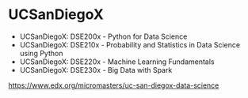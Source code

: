 # UCSanDiegoX

* UCSanDiegoX: DSE200x - Python for Data Science
* UCSanDiegoX: DSE210x - Probability and Statistics in Data Science using Python
* UCSanDiegoX: DSE220x - Machine Learning Fundamentals
* UCSanDiegoX: DSE230x - Big Data with Spark

https://www.edx.org/micromasters/uc-san-diegox-data-science
